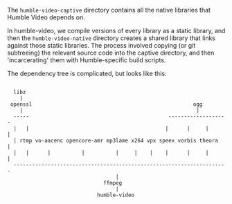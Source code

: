The `humble-video-captive` directory contains all the native libraries that Humble Video depends on. 

In humble-video, we compile versions of every library as a static library, and then the
`humble-video-native` directory creates a shared library that links against those static libraries. The process involved copying (or git subtreeing) the relevant source code into the captive directory, and then 'incarcerating' them with Humble-specific build scripts.

The dependency tree is complicated, but looks like this:
```

  libz
    |
 openssl                                                    ogg
    |                                                        |
  -----                                             -------------------
  |   |                                            |      |     |      |
  | rtmp vo-aacenc opencore-amr mp3lame x264 vpx speex vorbis theora   |
  |   |      |          |          |     |    |    |      |     |      |
  --------------------------------------------------------------------- 
                                   |
                               ffmpeg
                                   |
                             humble-video
```
